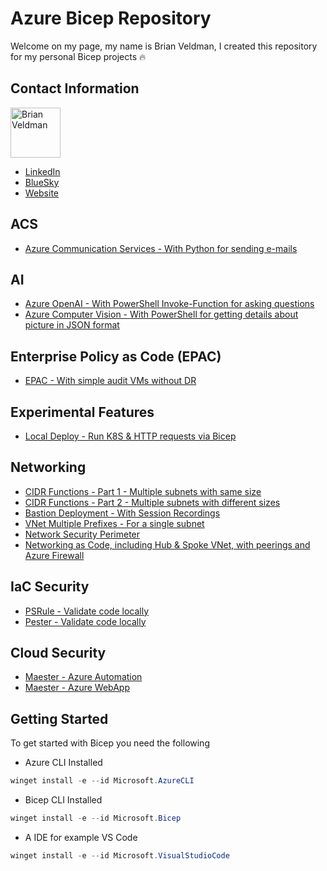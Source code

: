 # Azure Bicep Repository

Welcome on my page, my name is Brian Veldman, I created this repository for my personal Bicep projects 🔥

## Contact Information
<a href="https://github.com/brianveldman"><img src="https://avatars.githubusercontent.com/u/147204186?v=4" title="Brian Veldman" width="80" height="80"></a>

- [LinkedIn](https://www.linkedin.com/in/brian-veldman/)
- [BlueSky](https://bsky.app/profile/brianveldman.bsky.social)
- [Website](https://cloudtips.nl)

## ACS
 - [Azure Communication Services - With Python for sending e-mails](https://github.com/brianveldman/azure-bicep/tree/main/ACS)

## AI
 - [Azure OpenAI - With PowerShell Invoke-Function for asking questions](https://github.com/brianveldman/azure-bicep/tree/main/AI/OpenAI)
 - [Azure Computer Vision - With PowerShell for getting details about picture in JSON format](https://github.com/brianveldman/azure-bicep/tree/main/AI/Computer%20Vision)
 
## Enterprise Policy as Code (EPAC)
 - [EPAC - With simple audit VMs without DR ](https://github.com/brianveldman/azure-bicep/tree/main/EPAC)

## Experimental Features
 - [Local Deploy - Run K8S & HTTP requests via Bicep](https://github.com/brianveldman/azure-bicep/tree/main/Experimental%20Features)

## Networking
 - [CIDR Functions - Part 1 - Multiple subnets with same size](https://github.com/brianveldman/azure-bicep/tree/main/Networking/CIDR-Functions/Part%201)
 - [CIDR Functions - Part 2 - Multiple subnets with different sizes](https://github.com/brianveldman/azure-bicep/tree/main/Networking/CIDR-Functions/Part%202)
 - [Bastion Deployment - With Session Recordings](https://github.com/brianveldman/azure-bicep/blob/main/Networking/Bastion)
 - [VNet Multiple Prefixes - For a single subnet](https://github.com/brianveldman/azure-bicep/blob/main/Networking/MPS) 
 - [Network Security Perimeter](https://github.com/brianveldman/azure-bicep/tree/main/Networking/Network%20Security%20Perimeter) 
 - [Networking as Code, including Hub & Spoke VNet, with peerings and Azure Firewall](https://github.com/brianveldman/azure-bicep/blob/main/Networking/Network%20as%20Code)  

## IaC Security
 - [PSRule - Validate code locally](https://github.com/brianveldman/azure-bicep/tree/main/PSRule)
 - [Pester - Validate code locally](https://github.com/brianveldman/azure-bicep/blob/main/Pester)

## Cloud Security
 - [Maester - Azure Automation](https://github.com/brianveldman/azure-bicep/tree/main/Maester/AutomationAccount)
 - [Maester - Azure WebApp](https://github.com/brianveldman/azure-bicep/tree/main/Maester/WebApp)

## Getting Started
To get started with Bicep you need the following
- Azure CLI Installed
```powershell
winget install -e --id Microsoft.AzureCLI
``` 
- Bicep CLI Installed
```powershell
winget install -e --id Microsoft.Bicep
``` 
- A IDE for example VS Code
```powershell
winget install -e --id Microsoft.VisualStudioCode
``` 
